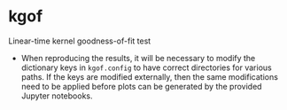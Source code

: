 # kgof
Linear-time kernel goodness-of-fit test

* When  reproducing the results, it will be necessary to modify the dictionary
  keys in `kgof.config` to have correct directories for various paths. If the
  keys are modified externally, then the same modifications need to be applied
  before plots can be generated by the provided Jupyter notebooks.
